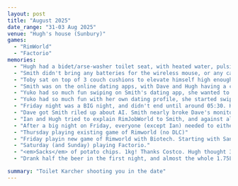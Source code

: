 ```yaml
---
layout: post
title: "August 2025"
date_range: "31-03 Aug 2025"
venue: "Hugh's house (Sunbury)"
games:
  - "RimWorld"
  - "Factorio"
memories:
  - "Hugh had a bidet/arse-washer toilet seat, with heated water, pulsing jet, and laser-targeting"
  - "Smith didn't bring any batteries for the wireless mouse, or any cables for the monitor. Even after Ian provided a video cable <em>and</em> a power cable, Smith finally realised the monitor needed a powerpack."
  - "Toby sat on top of 3 couch cushions to elevate himself high enough above the makeshift mousepad"
  - "Smith was on the online dating apps, with Dave and Hugh having a crack. Yuko was very interested in this..."
  - "Yuko had so much fun swiping on Smith's dating app, she wanted to see what it looked like when swiping men. So she created an online dating profile (catfishing with photos from 10 years ago)."
  - "Yuko had so much fun with her own dating profile, she started swiping yes on matches. I don't think she fully understood there was a real man on the other end getting excited to match with a pretty young lady. Smith did not approve."
  - "Friday night was a BIG night, and didn't end until around 05:30. Hugh was playing guitar for the last 2-3 hours of it."
  - "Dave got Smith riled up about AI. Smith nearly broke Dave's monitor 'bending' it. Smith fell off his chair and knocked over a television."
  - "Ian and Hugh tried to explain RimJobWorld to Smith, and against all expectations he wasn't excited"
  - "After a big night on Friday, everyone (except Ian) needed to either go for a walk, have a nap, or both.  Except they were staggered, so Ian sat at his computer most of the day watching people come and go, with never a full party to play."
  - "Thursday playing existing game of Rimworld (no DLC)"
  - "Friday playin new game of Rimworld with Biotech. Starting with Sanguophages, and trying to have babies."
  - "Saturday (and Sunday) playing Factorio."
  - "<em>Sacks</em> of potato chips. 1kg! Thanks Costco. Hugh thought 3 would be enough, Toby demolished 2 in the first night"
  - "Drank half the beer in the first night, and almost the whole 1.75L bottle of Jim Beam"

summary: "Toilet Karcher shooting you in the date"
---
```

